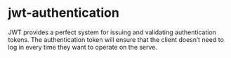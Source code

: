 # jwt-authentication
JWT provides a perfect system for issuing and validating authentication tokens. The authentication token will ensure that the client doesn’t need to log in every time they want to operate on the serve.
